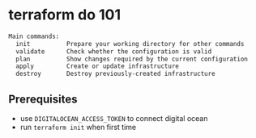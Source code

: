 # terraform do 101

```sh
Main commands:
  init          Prepare your working directory for other commands
  validate      Check whether the configuration is valid
  plan          Show changes required by the current configuration
  apply         Create or update infrastructure
  destroy       Destroy previously-created infrastructure
```

## Prerequisites

- use `DIGITALOCEAN_ACCESS_TOKEN` to connect digital ocean
- run `terraform init` when first time

